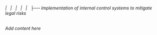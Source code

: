 ###### |   |   |   |   |   ├── Implementation of internal control systems to mitigate legal risks

*Add content here*